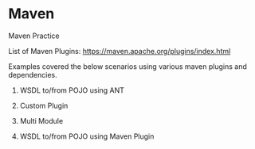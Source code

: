 # Maven
Maven Practice

List of Maven Plugins: https://maven.apache.org/plugins/index.html

Examples covered the below scenarios using various maven plugins and dependencies.
  1) WSDL to/from POJO using ANT
  
  2) Custom Plugin
  
  3) Multi Module
  
  4) WSDL to/from POJO using Maven Plugin
  
